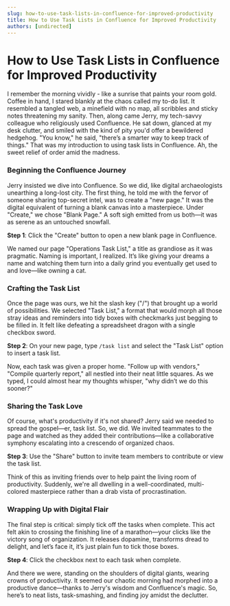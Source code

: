 ```yaml
---
slug: how-to-use-task-lists-in-confluence-for-improved-productivity
title: How to Use Task Lists in Confluence for Improved Productivity
authors: [undirected]
---
```



# How to Use Task Lists in Confluence for Improved Productivity

I remember the morning vividly - like a sunrise that paints your room gold. Coffee in hand, I stared blankly at the chaos called my to-do list. It resembled a tangled web, a minefield with no map, all scribbles and sticky notes threatening my sanity. Then, along came Jerry, my tech-savvy colleague who religiously used Confluence. He sat down, glanced at my desk clutter, and smiled with the kind of pity you'd offer a bewildered hedgehog. "You know," he said, "there’s a smarter way to keep track of things." That was my introduction to using task lists in Confluence. Ah, the sweet relief of order amid the madness.

### Beginning the Confluence Journey

Jerry insisted we dive into Confluence. So we did, like digital archaeologists unearthing a long-lost city. The first thing, he told me with the fervor of someone sharing top-secret intel, was to create a "new page." It was the digital equivalent of turning a blank canvas into a masterpiece. Under "Create," we chose "Blank Page." A soft sigh emitted from us both—it was as serene as an untouched snowfall.

**Step 1**: Click the "Create" button to open a new blank page in Confluence.

We named our page "Operations Task List," a title as grandiose as it was pragmatic. Naming is important, I realized. It’s like giving your dreams a name and watching them turn into a daily grind you eventually get used to and love—like owning a cat.

### Crafting the Task List

Once the page was ours, we hit the slash key ("/") that brought up a world of possibilities. We selected "Task List," a format that would morph all those stray ideas and reminders into tidy boxes with checkmarks just begging to be filled in. It felt like defeating a spreadsheet dragon with a single checkbox sword.

**Step 2**: On your new page, type `/task list` and select the "Task List" option to insert a task list.

Now, each task was given a proper home. "Follow up with vendors," "Compile quarterly report," all nestled into their neat little squares. As we typed, I could almost hear my thoughts whisper, "why didn’t we do this sooner?"

### Sharing the Task Love

Of course, what's productivity if it's not shared? Jerry said we needed to spread the gospel—er, task list. So, we did. We invited teammates to the page and watched as they added their contributions—like a collaborative symphony escalating into a crescendo of organized chaos.

**Step 3**: Use the "Share" button to invite team members to contribute or view the task list.

Think of this as inviting friends over to help paint the living room of productivity. Suddenly, we're all dwelling in a well-coordinated, multi-colored masterpiece rather than a drab vista of procrastination.

### Wrapping Up with Digital Flair

The final step is critical: simply tick off the tasks when complete. This act felt akin to crossing the finishing line of a marathon—your clicks like the victory song of organization. It releases dopamine, transforms dread to delight, and let’s face it, it’s just plain fun to tick those boxes.

**Step 4**: Click the checkbox next to each task when complete.

And there we were, standing on the shoulders of digital giants, wearing crowns of productivity. It seemed our chaotic morning had morphed into a productive dance—thanks to Jerry's wisdom and Confluence's magic. So, here’s to neat lists, task-smashing, and finding joy amidst the declutter.

